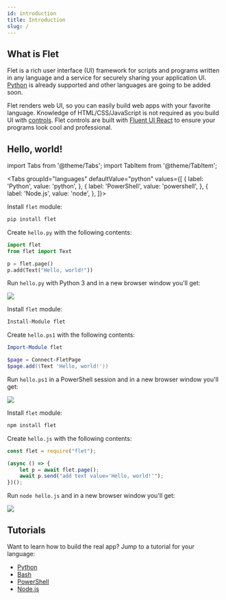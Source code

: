 ```yaml
---
id: introduction
title: Introduction
slug: /
---
```


## What is Flet

Flet is a rich user interface (UI) framework for scripts and programs written in any language and a service for securely sharing your application UI. [Python](/docs/tutorials/python) is already supported and other languages are going to be added soon.

Flet renders web UI, so you can easily build web apps with your favorite language. Knowledge of HTML/CSS/JavaScript is not required as you build UI with [controls](/docs/controls). Flet controls are built with [Fluent UI React](https://developer.microsoft.com/en-us/fluentui#/controls/web) to ensure your programs look cool and professional.

## Hello, world!

import Tabs from '@theme/Tabs';
import TabItem from '@theme/TabItem';

<Tabs groupId="languages" defaultValue="python" values={[
  { label: 'Python', value: 'python', },
  { label: 'PowerShell', value: 'powershell', },
  { label: 'Node.js', value: 'node', },
]}>

<TabItem value="python">

Install `flet` module:

```bash
pip install flet
```

Create `hello.py` with the following contents:

```python title="hello.py"
import flet
from flet import Text

p = flet.page()
p.add(Text("Hello, world!"))
```

Run `hello.py` with Python 3 and in a new browser window you'll get:

<div style={{textAlign: 'center'}}><img src="/img/docs/quickstart-hello-world.png" /></div>

</TabItem>

<TabItem value="powershell">

Install `flet` module:

```powershell
Install-Module flet
```

Create `hello.ps1` with the following contents:

```powershell title="hello.ps1"
Import-Module flet

$page = Connect-FletPage
$page.add((Text 'Hello, world!'))
```

Run `hello.ps1` in a PowerShell session and in a new browser window you'll get:

<div style={{textAlign: 'center'}}><img src="/img/docs/quickstart-hello-world.png" /></div>

</TabItem>

<TabItem value="node">

Install `flet` module:

```bash
npm install flet
```

Create `hello.js` with the following contents:

```javascript title="hello.js"
const flet = require("flet");

(async () => {
    let p = await flet.page();
    await p.send("add text value='Hello, world!'");
})();
```

Run `node hello.js` and in a new browser window you'll get:

<div style={{textAlign: 'center'}}><img src="/img/docs/quickstart-hello-world.png" /></div>

</TabItem>

</Tabs>

## Tutorials

Want to learn how to build the real app? Jump to a tutorial for your language:

* [Python](/docs/tutorials/python)
* [Bash](/docs/tutorials/bash)
* [PowerShell](/docs/tutorials/powershell)
* [Node.js](/docs/tutorials/node)